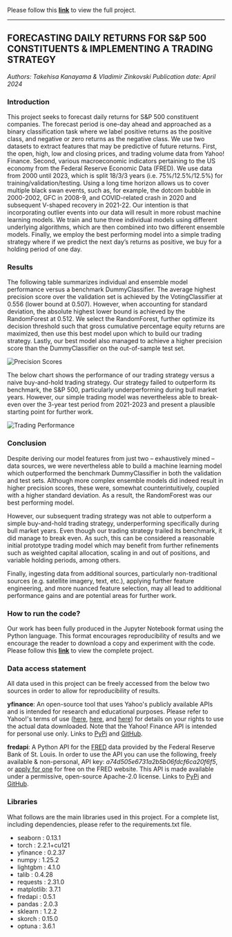 Please follow this **[link](https://github.com/vzinkovski/umich_siads_capstone/blob/main/FORECASTING%20DAILY%20RETURNS%20FOR%20S%26P%20500%20CONSTITUENTS%20%26%20IMPLEMENTING%20A%20TRADING%20STRATEGY.pdf)** to view the full project.

---

## FORECASTING DAILY RETURNS FOR S&P 500 CONSTITUENTS & IMPLEMENTING A TRADING STRATEGY
*Authors: Takehisa Kanayama & Vladimir Zinkovski*
*Publication date: April 2024*

### Introduction

This project seeks to forecast daily returns for S&P 500 constituent companies. The forecast period is one-day ahead and approached as a binary classification task where we label positive returns as the positive class, and negative or zero returns as the negative class. We use two datasets to extract features that may be predictive of future returns. First, the open, high, low and closing prices, and trading volume data from Yahoo! Finance. Second, various macroeconomic indicators pertaining to the US economy from the Federal Reserve Economic Data (FRED). We use data from 2000 until 2023, which is split 18/3/3 years (i.e. 75%/12.5%/12.5%) for training/validation/testing. Using a long time horizon allows us to cover multiple black swan events, such as, for example, the dotcom bubble in 2000-2002, GFC in 2008-9, and COVID-related crash in 2020 and subsequent V-shaped recovery in 2021-22. Our intention is that incorporating outlier events into our data will result in more robust machine learning models. We train and tune three individual models using different underlying algorithms, which are then combined into two different ensemble models. Finally, we employ the best performing model into a simple trading strategy where if we predict the next day’s returns as positive, we buy for a holding period of one day.

### Results

The following table summarizes individual and ensemble model performance versus a benchmark DummyClassifier. The average highest precision score over the validation set is achieved by the VotingClassifier at 0.556 (lower bound at 0.507). However, when accounting for standard deviation, the absolute highest lower bound is achieved by the RandomForest at 0.512. We select the RandomForest, further optimize its decision threshold such that gross cumulative percentage equity returns are maximized, then use this best model upon which to build our trading strategy. Lastly, our best model also managed to achieve a higher precision score than the DummyClassifier on the out-of-sample test set.


![Precision Scores](https://raw.githubusercontent.com/vzinkovski/umich_siads_capstone/main/precision_scores.png)


The below chart shows the performance of our trading strategy versus a naive buy-and-hold trading strategy. Our strategy failed to outperform its benchmark, the S&P 500, particularly underperforming during bull market years. However, our simple trading model was nevertheless able to break-even over the 3-year test period from 2021-2023 and present a plausible starting point for further work.


![Trading Performance](https://raw.githubusercontent.com/vzinkovski/umich_siads_capstone/main/trading_performance.png)


### Conclusion

Despite deriving our model features from just two – exhaustively mined – data sources, we were nevertheless able to build a machine learning model which outperformed the benchmark DummyClassifier in both the validation and test sets. Although more complex ensemble models did indeed result in higher precision scores, these were, somewhat counterintuitively, coupled with a higher standard deviation. As a result, the RandomForest was our best performing model.

However, our subsequent trading strategy was not able to outperform a simple buy-and-hold trading strategy, underperforming specifically during bull market years. Even though our trading strategy trailed its benchmark, it did manage to break even. As such, this can be considered a reasonable initial prototype trading model which may benefit from further refinements such as weighted capital allocation, scaling in and out of positions, and variable holding periods, among others.

Finally, ingesting data from additional sources, particularly non-traditional sources (e.g. satellite imagery, text, etc.), applying further feature engineering, and more nuanced feature selection, may all lead to additional performance gains and are potential areas for further work.

### How to run the code?

Our work has been fully produced in the Jupyter Notebook format using the Python language. This format encourages reproducibility of results and we encourage the reader to download a copy and experiment with the code. Please follow this **[link](https://nbviewer.org/github/vzinkovski/umich_siads_capstone/blob/main/forecast_sp500_returns.ipynb)** to view the complete project.

### Data access statement

All data used in this project can be freely accessed from the below two sources in order to allow for reproducibility of results.

**yfinance**: An open-source tool that uses Yahoo's publicly available APIs and is intended for research and educational purposes. Please refer to Yahoo!'s terms of use ([here](https://legal.yahoo.com/us/en/yahoo/terms/product-atos/apiforydn/index.html), [here](https://legal.yahoo.com/us/en/yahoo/terms/otos/index.html), and [here](https://policies.yahoo.com/us/en/yahoo/terms/index.htm)) for details on your rights to use the actual data downloaded. Note that the Yahoo! Finance API is intended for personal use only. Links to [PyPi](https://pypi.org/project/yfinance/) and [GitHub](https://github.com/ranaroussi/yfinance).

**fredapi**: A Python API for the [FRED](https://fred.stlouisfed.org/) data provided by the Federal Reserve Bank of St. Louis. In order to use the API you can use the following, freely available & non-personal, API key: *a74d505e6731a2b5b06fdcf6ca20f6f5*, or [apply for one](https://fred.stlouisfed.org/docs/api/api_key.html) for free on the FRED website. This API is made available under a permissive, open-source Apache-2.0 license. Links to [PyPi](https://pypi.org/project/fredapi/) and [GitHub](https://github.com/mortada/fredapi).

### Libraries

What follows are the main libraries used in this project. For a complete list, including dependencies, please refer to the requirements.txt file.

- seaborn   : 0.13.1
- torch     : 2.2.1+cu121
- yfinance  : 0.2.37
- numpy     : 1.25.2
- lightgbm  : 4.1.0
- talib     : 0.4.28
- requests  : 2.31.0
- matplotlib: 3.7.1
- fredapi   : 0.5.1
- pandas    : 2.0.3
- sklearn   : 1.2.2
- skorch    : 0.15.0
- optuna    : 3.6.1
